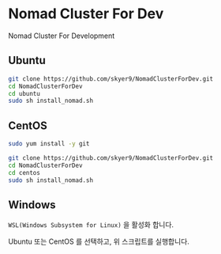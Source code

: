 # Nomad Cluster For Dev

Nomad Cluster For Development

## Ubuntu

```bash
git clone https://github.com/skyer9/NomadClusterForDev.git
cd NomadClusterForDev
cd ubuntu
sudo sh install_nomad.sh
```

## CentOS

```bash
sudo yum install -y git

git clone https://github.com/skyer9/NomadClusterForDev.git
cd NomadClusterForDev
cd centos
sudo sh install_nomad.sh
```

## Windows

`WSL(Windows Subsystem for Linux)` 을 활성화 합니다.

Ubuntu 또는 CentOS 를 선택하고, 위 스크립트를 실행합니다.
